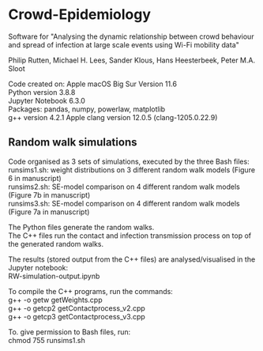 # Crowd-Epidemiology

Software for "Analysing the dynamic relationship between crowd behaviour and spread of infection at large scale events using Wi-Fi mobility data"

Philip Rutten, Michael H. Lees, Sander Klous, Hans Heesterbeek, Peter M.A. Sloot

Code created on: Apple macOS Big Sur Version 11.6<br/>
Python version 3.8.8<br/>
Jupyter Notebook 6.3.0<br/>
Packages: pandas, numpy, powerlaw, matplotlib<br/>
g++ version 4.2.1 Apple clang version 12.0.5 (clang-1205.0.22.9)

## Random walk simulations

Code organised as 3 sets of simulations, executed by the three Bash files:<br/>
runsims1.sh: weight distributions on 3 different random walk models (Figure 6 in manuscript)<br/>
runsims2.sh: SE-model comparison on 4 different random walk models (Figure 7b in manuscript)<br/>
runsims3.sh: SE-model comparison on 4 different random walk models (Figure 7a in manuscript)<br/>

The Python files generate the random walks.<br/>
The C++ files run the contact and infection transmission process on top of the generated random walks.<br/>

The results (stored output from the C++ files) are analysed/visualised in the Jupyter notebook:<br/>
RW-simulation-output.ipynb

To compile the C++ programs, run the commands:<br/>
g++ -o getw getWeights.cpp<br/>
g++ -o getcp2 getContactprocess_v2.cpp<br/>
g++ -o getcp3 getContactprocess_v3.cpp<br/>

To. give permission to Bash files, run:<br/>
chmod 755 runsims1.sh
